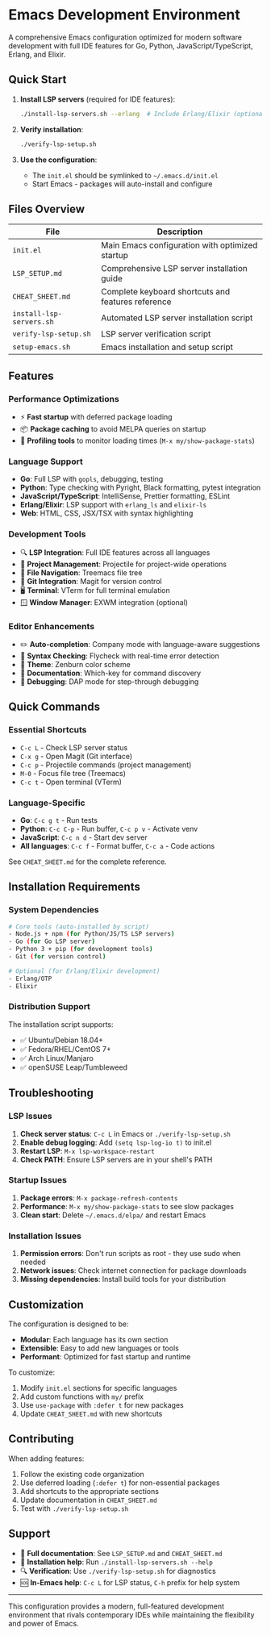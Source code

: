 # Emacs Development Environment

A comprehensive Emacs configuration optimized for modern software development with full IDE features for Go, Python, JavaScript/TypeScript, Erlang, and Elixir.

## Quick Start

1. **Install LSP servers** (required for IDE features):
   ```bash
   ./install-lsp-servers.sh --erlang  # Include Erlang/Elixir (optional)
   ```

2. **Verify installation**:
   ```bash
   ./verify-lsp-setup.sh
   ```

3. **Use the configuration**:
   - The `init.el` should be symlinked to `~/.emacs.d/init.el`
   - Start Emacs - packages will auto-install and configure

## Files Overview

| File | Description |
|------|-------------|
| `init.el` | Main Emacs configuration with optimized startup |
| `LSP_SETUP.md` | Comprehensive LSP server installation guide |
| `CHEAT_SHEET.md` | Complete keyboard shortcuts and features reference |
| `install-lsp-servers.sh` | Automated LSP server installation script |
| `verify-lsp-setup.sh` | LSP server verification script |
| `setup-emacs.sh` | Emacs installation and setup script |

## Features

### Performance Optimizations
- ⚡ **Fast startup** with deferred package loading
- 📦 **Package caching** to avoid MELPA queries on startup  
- 🔧 **Profiling tools** to monitor loading times (`M-x my/show-package-stats`)

### Language Support
- **Go**: Full LSP with `gopls`, debugging, testing
- **Python**: Type checking with Pyright, Black formatting, pytest integration
- **JavaScript/TypeScript**: IntelliSense, Prettier formatting, ESLint
- **Erlang/Elixir**: LSP support with `erlang_ls` and `elixir-ls`
- **Web**: HTML, CSS, JSX/TSX with syntax highlighting

### Development Tools
- 🔍 **LSP Integration**: Full IDE features across all languages
- 📁 **Project Management**: Projectile for project-wide operations  
- 🌳 **File Navigation**: Treemacs file tree
- 🔀 **Git Integration**: Magit for version control
- 🖥️ **Terminal**: VTerm for full terminal emulation
- 🪟 **Window Manager**: EXWM integration (optional)

### Editor Enhancements
- ✏️ **Auto-completion**: Company mode with language-aware suggestions
- 🐛 **Syntax Checking**: Flycheck with real-time error detection
- 🎨 **Theme**: Zenburn color scheme
- 📖 **Documentation**: Which-key for command discovery
- 🔧 **Debugging**: DAP mode for step-through debugging

## Quick Commands

### Essential Shortcuts
- `C-c L` - Check LSP server status
- `C-x g` - Open Magit (Git interface)
- `C-c p` - Projectile commands (project management)
- `M-0` - Focus file tree (Treemacs)
- `C-c t` - Open terminal (VTerm)

### Language-Specific
- **Go**: `C-c g t` - Run tests
- **Python**: `C-c C-p` - Run buffer, `C-c p v` - Activate venv
- **JavaScript**: `C-c n d` - Start dev server
- **All languages**: `C-c f` - Format buffer, `C-c a` - Code actions

See `CHEAT_SHEET.md` for the complete reference.

## Installation Requirements

### System Dependencies
```bash
# Core tools (auto-installed by script)
- Node.js + npm (for Python/JS/TS LSP servers)
- Go (for Go LSP server) 
- Python 3 + pip (for development tools)
- Git (for version control)

# Optional (for Erlang/Elixir development)
- Erlang/OTP
- Elixir
```

### Distribution Support
The installation script supports:
- ✅ Ubuntu/Debian 18.04+
- ✅ Fedora/RHEL/CentOS 7+
- ✅ Arch Linux/Manjaro
- ✅ openSUSE Leap/Tumbleweed

## Troubleshooting

### LSP Issues
1. **Check server status**: `C-c L` in Emacs or `./verify-lsp-setup.sh`
2. **Enable debug logging**: Add `(setq lsp-log-io t)` to init.el
3. **Restart LSP**: `M-x lsp-workspace-restart`
4. **Check PATH**: Ensure LSP servers are in your shell's PATH

### Startup Issues  
1. **Package errors**: `M-x package-refresh-contents`
2. **Performance**: `M-x my/show-package-stats` to see slow packages
3. **Clean start**: Delete `~/.emacs.d/elpa/` and restart Emacs

### Installation Issues
1. **Permission errors**: Don't run scripts as root - they use sudo when needed
2. **Network issues**: Check internet connection for package downloads
3. **Missing dependencies**: Install build tools for your distribution

## Customization

The configuration is designed to be:
- **Modular**: Each language has its own section
- **Extensible**: Easy to add new languages or tools
- **Performant**: Optimized for fast startup and runtime

To customize:
1. Modify `init.el` sections for specific languages
2. Add custom functions with `my/` prefix
3. Use `use-package` with `:defer t` for new packages
4. Update `CHEAT_SHEET.md` with new shortcuts

## Contributing

When adding features:
1. Follow the existing code organization
2. Use deferred loading (`:defer t`) for non-essential packages
3. Add shortcuts to the appropriate sections
4. Update documentation in `CHEAT_SHEET.md`
5. Test with `./verify-lsp-setup.sh`

## Support

- 📖 **Full documentation**: See `LSP_SETUP.md` and `CHEAT_SHEET.md`
- 🔧 **Installation help**: Run `./install-lsp-servers.sh --help`
- 🔍 **Verification**: Use `./verify-lsp-setup.sh` for diagnostics
- 🆘 **In-Emacs help**: `C-c L` for LSP status, `C-h` prefix for help system

---

This configuration provides a modern, full-featured development environment that rivals contemporary IDEs while maintaining the flexibility and power of Emacs.